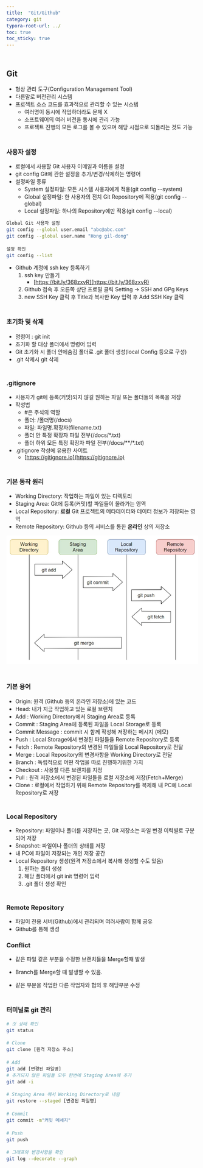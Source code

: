 ```yaml
---
title:  "Git/Github"
category: git
typora-root-url: ../
toc: true
toc_sticky: true
---
```




## <br>Git

- 형상 관리 도구(Configuration Management Tool) 
- 다른말로 버전관리 시스템
- 프로젝트 소스 코드를 효과적으로 관리할 수 있는 시스템
  - 여러명이 동시에 작업하더라도 문제 X
  - 소프트웨어의 여러 버전을 동시에 관리 가능
  - 프로젝트 진행의 모든 로그를 볼 수 있으며 해당 시점으로 되돌리는 것도 가능

### <br>사용자 설정

- 로컬에서 사용할 Git 사용자 이메일과 이름을 설정
- git config Git에 관한 설정을 추가/변경/삭제하는 명령어
- 설정파일 종류
  - System 설정파일: 모든 시스템 사용자에게 적용(git config --system)
  - Global 설정파일: 한 사용자의 전치 Git Repository에 적용(git config --global)
  - Local 설정파일: 하나의 Repository에만 적용(git config --local)

```bash
Global Git 사용자 설정
git config --global user.email "abc@abc.com"
git config --global user.name "Hong gil-dong"

설정 확인
git config --list
```

- Github 계정에 ssh key 등록하기
  1. ssh key 만들기
     - [https://bit.ly/368zxvR](https://bit.ly/368zxvR)
  2. Github 접속 후 오른쪽 상단 프로필 클릭 Setting -> SSH and GPg Keys
  3. new SSH Key 클릭 후 Title과 복사한 Key 입력 후 Add SSH Key 클릭

### <br>초기화 및 삭제

- 명령어 : git init
- 초기화 할 대상 폴더에서 명령어 입력
- Git 초기화 시 폴더 안에숨김 폴더로 .git 폴더 생성(local Config 등으로 구성)
- .git 삭제시 git 삭제

### <br>.gitignore

- 사용자가 git에 등록(커밋)되지 않길 원하는 파일 또는 폴더들의 목록을 저장
- 작성법
  - #은 주석의 역할
  - 폴더: /폴더명(/docs)
  - 파일: 파일명.확장자(filename.txt)
  - 폴더 안 특정 확장자 파일 전부(/docs/*.txt)
  - 폴더 하위 모든 특정 확장자 파일 전부(/docs/\*\*/\*.txt)
- .gitignore 작성에 유용한 사이트
  - [https://gitignore.io](https://gitignore.io)

### <br>기본 동작 원리

- Working Directory: 작업하는 파일이 있는 디렉토리
- Staging Area: Git에 등록(커밋)할 파일들이 올라가는 영역
- Local Repository: **로컬** Git 프로젝트의 메타데이터와 데이터 정보가 저장되는 영역
- Remote Repository: Github 등의 서비스를 통한 **온라인** 상의 저장소

<img src="/../images/git/git.jpg" alt="git" style="zoom:80%;" />

### <br>기본 용어

- Origin: 원격 (Github 등의 온라인 저장소)에 있는 코드 
- Head: 내가 지금 작업하고 있는 로컬 브랜치 
- Add : Working Directory에서 Staging Area로 등록
- Commit : Staging Area에 등록된 파일을 Local Storage로 등록
- Commit Message : commit 시 함께 작성해 저장하는 메시지 (메모)
- Push : Local Storage에서 변경된 파일들을 Remote Repository로 등록
- Fetch : Remote Repository의 변경된 파일들을 Local Repository로 전달
- Merge : Local Repository의 변경사항을 Working Directory로 전달
- Branch : 독립적으로 어떤 작업을 따로 진행하기위한 가지
- Checkout : 사용할 다른 브랜치를 지정
- Pull : 원격 저장소에서 변경된 파일들을 로컬 저장소에 저장(Fetch+Merge)
- Clone : 로컬에서 작업하기 위해 Remote Repository를 복제해 내 PC에 Local Repository로 저장

### <br>Local Repository

- Repository: 파일이나 폴더를 저장하는 곳, Git 저장소는 파일 변경 이력별로 구분되어 저장
- Snapshot: 파일이나 폴더의 상태를 저장
- 내 PC에 파일이 저장되는 개인 저장 공간
- Local Repository 생성(원격 저장소에서 복사해 생성할 수도 있음)
  1. 원하는 폴더 생성
  2. 해당 폴더에서 git init 명령어 입력
  3. .git 폴더 생성 확인

### <br>Remote Repository

- 파일이 전용 서버(Github)에서 관리되며 여러사람이 함께 공유
- Github를 통해 생성



### Conflict

- 같은 파일 같은 부분을 수정한 브랜치들을 Merge할때 발생	

- Branch를 Merge할 때 발생할 수 있음.
- 같은 부분을 작업한 다른 작업자와 협의 후 해당부분 수정



### <br>터미널로 git 관리

```bash
# 깃 상태 확인
git status

# Clone
git clone [원격 저장소 주소]

# Add
git add [변경된 파일명]
# 추가되지 않은 파일들 모두 한번에 Staging Area에 추가
git add -i

# Staging Area 에서 Working Directory로 내림
git restore --staged [변경된 파일명]

# Commit
git commit -m"커밋 메세지"

# Push
git push

# 그래프와 변경사항을 확인 
git log --decorate --graph
```



